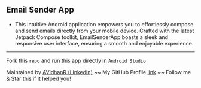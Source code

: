 ## Email Sender App 
- This intuitive Android application empowers you to effortlessly compose and send emails directly from your mobile device. 
Crafted with the latest Jetpack Compose toolkit, EmailSenderApp boasts a sleek and responsive user interface, ensuring a smooth and enjoyable experience.
----
  
Fork this `repo` and run this app directly in `Android Studio`

Maintained by [AVidhanR (LinkedIn)](https://linkedin.com/in/AVidhanR) ~~ My GitHub Profile [link](https://github.com/AVidhanR) ~~ Follow me & Star this if it helped you!

<!-- ![EMAIL SENDER](https://github.com/AVidhanR/EmailSenderApp/assets/116101537/712fd05d-6114-4e5a-8d9c-4955f0c36420) -->
